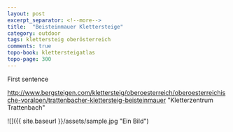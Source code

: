 ```yaml
---
layout: post
excerpt_separator: <!--more-->
title:  "Beisteinmauer Klettersteige"
category: outdoor
tags: klettersteig oberösterreich
comments: true
topo-book: klettersteigatlas
topo-page: 300
---
```

First sentence

<!--more-->

http://www.bergsteigen.com/klettersteig/oberoesterreich/oberoesterreichische-voralpen/trattenbacher-klettersteig-beisteinmauer
"Kletterzentrum Trattenbach"

![]({{ site.baseurl }}/assets/sample.jpg "Ein Bild")
